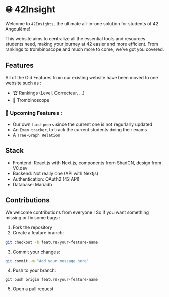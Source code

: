 # 🌐 42Insight

Welcome to ```42Insights```, the ultimate all-in-one solution for students of 42 Angoulême! 

This website aims to centralize all the essential tools and resources students need, making your journey at 42 easier and more efficient. From rankings to trombinoscope and much more to come, we’ve got you covered.

## Features

All of the Old Features from our existing website have been moved to one website such as :

- 🏆 Rankings (Level, Correcteur, ...)
- 👥 Trombinoscope

### 🚀 Upcoming Features : 

- Our own ``find-peers`` since the current one is not regurlarly updated
- An ``Exam tracker``, to track the current students doing their exams
- A ```Tree-Graph Relation```

## Stack

- Frontend: React.js with Next.js, components from ShadCN, design from V0.dev
- Backend: Not really one (API with Nextjs)
- Authentication: OAuth2 (42 API)
- Database: Mariadb

## Contributions

We welcome contributions from everyone ! So if you want something missing or fix some bugs : 

1. Fork the repository
2. Create a feature branch:
```bash
git checkout -b feature/your-feature-name
```
3. Commit your changes:
```bash
git commit -m "Add your message here"
```
4. Push to your branch:
```
git push origin feature/your-feature-name
```
5. Open a pull request
